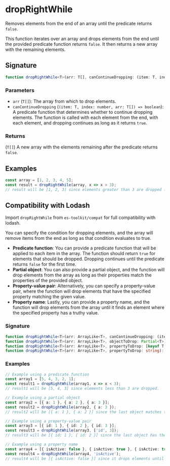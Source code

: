 # dropRightWhile

Removes elements from the end of an array until the predicate returns `false`.

This function iterates over an array and drops elements from the end until the provided
predicate function returns `false`. It then returns a new array with the remaining elements.

## Signature

```typescript
function dropRightWhile<T>(arr: T[], canContinueDropping: (item: T, index: number, arr: T[]) => boolean): T[];
```

### Parameters

- `arr` (`T[]`): The array from which to drop elements.
- `canContinueDropping` (`(item: T, index: number, arr: T[]) => boolean`): A predicate function that determines whether to continue dropping elements. The function is called with each element from the end, with each element, and dropping continues as long as it returns `true`.

### Returns

(`T[]`) A new array with the elements remaining after the predicate returns `false`.

## Examples

```typescript
const array = [1, 2, 3, 4, 5];
const result = dropRightWhile(array, x => x > 3);
// result will be [1, 2, 3] since elements greater than 3 are dropped from the end.
```

## Compatibility with Lodash

Import `dropRightWhile` from `es-toolkit/compat` for full compatibility with lodash.

You can specify the condition for dropping elements, and the array will remove items from the end as long as that condition evaluates to true.

- **Predicate function**: You can provide a predicate function that will be applied to each item in the array. The function should return `true` for elements that should be dropped. Dropping continues until the predicate returns `false` for the first time.
- **Partial object**: You can also provide a partial object, and the function will drop elements from the array as long as their properties match the properties of the provided object.
- **Property-value pair**: Alternatively, you can specify a property-value pair, where the function will drop elements that have the specified property matching the given value.
- **Property name**: Lastly, you can provide a property name, and the function will drop elements from the array until it finds an element where the specified property has a truthy value.

### Signature

```typescript
function dropRightWhile<T>(arr: ArrayLike<T>, canContinueDropping: (item: T, index: number, arr: T[]) => unknown): T[];
function dropRightWhile<T>(arr: ArrayLike<T>, objectToDrop: Partial<T>): T[];
function dropRightWhile<T>(arr: ArrayLike<T>, propertyToDrop: [keyof T, unknown]): T[];
function dropRightWhile<T>(arr: ArrayLike<T>, propertyToDrop: string): T[];
```

### Examples

```typescript
// Example using a predicate function
const array1 = [5, 4, 3, 2, 1];
const result1 = dropRightWhile(array1, x => x < 3);
// result1 will be [5, 4, 3] since elements less than 3 are dropped.

// Example using a partial object
const array2 = [{ a: 1 }, { a: 2 }, { a: 3 }];
const result2 = dropRightWhile(array2, { a: 3 });
// result2 will be [{ a: 1 }, { a: 2 }] since the last object matches the properties of the provided object.

// Example using a property-value pair
const array3 = [{ id: 1 }, { id: 2 }, { id: 3 }];
const result3 = dropRightWhile(array3, ['id', 3]);
// result3 will be [{ id: 1 }, { id: 2 }] since the last object has the id property matching the value 3.

// Example using a property name
const array4 = [{ isActive: false }, { isActive: true }, { isActive: true }];
const result4 = dropRightWhile(array4, 'isActive');
// result4 will be [{ isActive: false }] since it drops elements until it finds one with a falsy isActive property.
```
